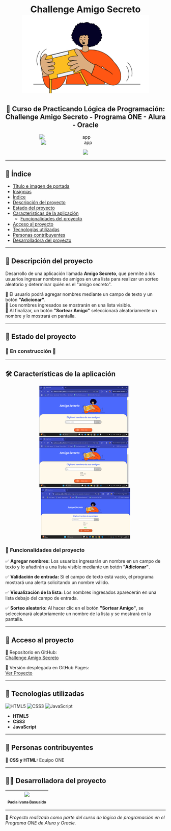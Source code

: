 <h1 id="titulo-e-imagen-de-portada" align="center">
  Challenge Amigo Secreto  
  <br>
  <img src="assets/amigo-secreto.png" alt="Logo del proyecto" width="400"/>
</h1>

<h2 align="center">
  📌 Curso de Practicando Lógica de Programación:  
  Challenge Amigo Secreto - Programa ONE - Alura - Oracle
</h2>
<p align="center">
  <img src="https://itconnect.lat/portal/wp-content/uploads/2023/03/Oracle-Next-Education--e1678304093153.png" alt="app" width="280" style="display: inline-block; margin-right: 10px;"/>
  <img src="https://raw.githubusercontent.com/joshuaFrias95/Encriptador-Alura-Oracle-ONE/main/img/readme/aluraoracle.png" alt="app" width="280" style="display: inline-block; "/>
 </p>



<p id="insignias" align="center">
   <img src="https://img.shields.io/badge/STATUS-EN%20DESARROLLO-green">
</p>

---

## 📌 Índice

- [Título e imagen de portada](#titulo-e-imagen-de-portada)
- [Insignias](#insignias)
- [Índice](#-índice)
- [Descripción del proyecto](#-descripción-del-proyecto)
- [Estado del proyecto](#-estado-del-proyecto)
- [Características de la aplicación](#-características-de-la-aplicación)
  - [Funcionalidades del proyecto](#-funcionalidades-del-proyecto)
- [Acceso al proyecto](#-acceso-al-proyecto)
- [Tecnologías utilizadas](#-tecnologías-utilizadas)
- [Personas contribuyentes](#-personas-contribuyentes)
- [Desarrolladora del proyecto](#-desarrolladora-del-proyecto)

---

## 📖 Descripción del proyecto

Desarrollo de una aplicación llamada **Amigo Secreto**, que permite a los usuarios ingresar nombres de amigos en una lista para realizar un sorteo aleatorio y determinar quién es el "amigo secreto".  

🔹 El usuario podrá agregar nombres mediante un campo de texto y un botón **"Adicionar"**.  
🔹 Los nombres ingresados se mostrarán en una lista visible.  
🔹 Al finalizar, un botón **"Sortear Amigo"** seleccionará aleatoriamente un nombre y lo mostrará en pantalla.  

---

## 🚧 Estado del proyecto  

<h3 align="left">
  🚧 En construcción 🚧
</h3>

---

## 🛠️ Características de la aplicación  

<p align="center">
  <img src="assets/1.png" alt="app" width="280" style="display: inline-block; margin-right: 10px;"/>
  <img src="assets/2.png" alt="app" width="280" style="display: inline-block; margin-right: 10px;"/>
  <img src="assets/3.png" alt="app" width="280" style="display: inline-block;"/>
</p>


### 🔧 Funcionalidades del proyecto  

✅ **Agregar nombres:** Los usuarios ingresarán un nombre en un campo de texto y lo añadirán a una lista visible mediante un botón **"Adicionar"**.  

✅ **Validación de entrada:** Si el campo de texto está vacío, el programa mostrará una alerta solicitando un nombre válido.  

✅ **Visualización de la lista:** Los nombres ingresados aparecerán en una lista debajo del campo de entrada.  

✅ **Sorteo aleatorio:** Al hacer clic en el botón **"Sortear Amigo"**, se seleccionará aleatoriamente un nombre de la lista y se mostrará en la pantalla.  

---

## 📁 Acceso al proyecto  

🔗 Repositorio en GitHub:  
[Challenge Amigo Secreto](https://github.com/PaolaBasualdo/challenge-amigo-secreto-one-alura)  

🔗 Versión desplegada en GitHub Pages:  
[Ver Proyecto](https://paolabasualdo.github.io/challenge-amigo-secreto-one-alura)  

---

## 🚀 Tecnologías utilizadas  

<p align="left">
  <img src="https://cdn.jsdelivr.net/gh/devicons/devicon/icons/html5/html5-original.svg" width="50" height="50" alt="HTML5"/>
  <img src="https://cdn.jsdelivr.net/gh/devicons/devicon/icons/css3/css3-original.svg" width="50" height="50" alt="CSS3"/>
  <img src="https://cdn.jsdelivr.net/gh/devicons/devicon/icons/javascript/javascript-original.svg" width="50" height="50" alt="JavaScript"/>
</p>

- **HTML5**
- **CSS3**
- **JavaScript**

---

## 🤝 Personas contribuyentes  

🎨 **CSS y HTML:** Equipo ONE  

---

## 👩‍💻 Desarrolladora del proyecto  

| [<img src="https://avatars.githubusercontent.com/u/117169838?v=4" width=115><br><sub>Paola Ivana Basualdo</sub>](https://github.com/PaolaBasualdo) |  
| :---: |  

---

📌 *Proyecto realizado como parte del curso de lógica de programación en el Programa ONE de Alura y Oracle.*  

